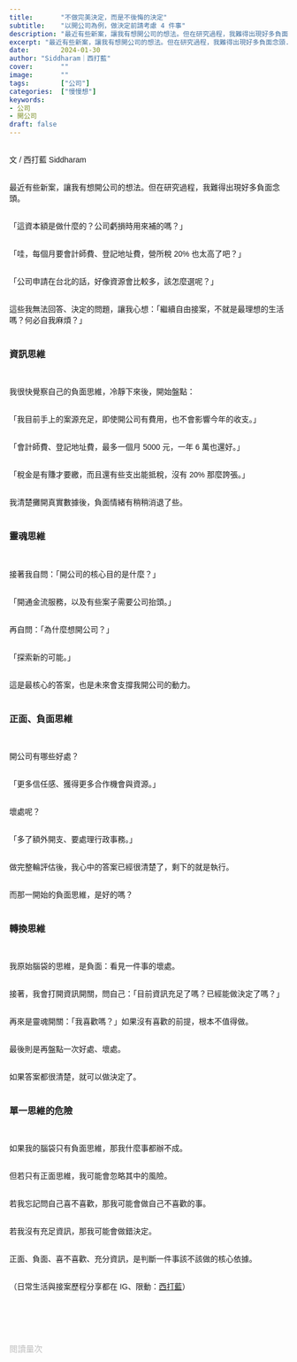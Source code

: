 ```yaml
---
title:       "不做完美決定，而是不後悔的決定"
subtitle:    "以開公司為例，做決定前請考慮 4 件事"
description: "最近有些新案，讓我有想開公司的想法。但在研究過程，我難得出現好多負面念頭..."
excerpt: "最近有些新案，讓我有想開公司的想法。但在研究過程，我難得出現好多負面念頭..."
date:        2024-01-30
author: "Siddharam｜西打藍"
cover:       ""
image:       ""
tags:        ["公司"]
categories:  ["慢慢想"]
keywords:
- 公司
- 開公司
draft: false
---
```


<article style="font-family: 'Noto Sans TC', '微軟正黑體', sans-serif; font-weight: 300;">

<br>文 / 西打藍 Siddharam<br><br>

最近有些新案，讓我有想開公司的想法。但在研究過程，我難得出現好多負面念頭。<br><br>

「這資本額是做什麼的？公司虧損時用來補的嗎？」<br><br>

「哇，每個月要會計師費、登記地址費，營所稅 20% 也太高了吧？」<br><br>

「公司申請在台北的話，好像資源會比較多，該怎麼選呢？」<br><br>

這些我無法回答、決定的問題，讓我心想：「繼續自由接案，不就是最理想的生活嗎？何必自我麻煩？」<br><br>


<h3 class="article-h1-color">資訊思維</h3><br>

我很快覺察自己的負面思維，冷靜下來後，開始盤點：<br><br>

「我目前手上的案源充足，即使開公司有費用，也不會影響今年的收支。」<br><br>

「會計師費、登記地址費，最多一個月 5000 元，一年 6 萬也還好。」<br><br>

「稅金是有賺才要繳，而且還有些支出能抵稅，沒有 20% 那麼誇張。」<br><br>

我清楚攤開真實數據後，負面情緒有稍稍消退了些。<br><br>


<h3 class="article-h1-color">靈魂思維</h3><br>

接著我自問：「開公司的核心目的是什麼？」<br><br>

「開通金流服務，以及有些案子需要公司抬頭。」<br><br>

再自問：「為什麼想開公司？」<br><br>

「探索新的可能。」<br><br>

這是最核心的答案，也是未來會支撐我開公司的動力。<br><br>


<h3 class="article-h1-color">正面、負面思維</h3><br>

開公司有哪些好處？<br><br>

「更多信任感、獲得更多合作機會與資源。」<br><br>

壞處呢？<br><br>

「多了額外開支、要處理行政事務。」<br><br>

做完整輪評估後，我心中的答案已經很清楚了，剩下的就是執行。<br><br>

而那一開始的負面思維，是好的嗎？<br><br>


<h3 class="article-h1-color">轉換思維</h3><br>

我原始腦袋的思維，是負面：看見一件事的壞處。<br><br>

接著，我會打開資訊開關，問自己：「目前資訊充足了嗎？已經能做決定了嗎？」<br><br>

再來是靈魂開關：「我喜歡嗎？」如果沒有喜歡的前提，根本不值得做。<br><br>

最後則是再盤點一次好處、壞處。<br><br>

如果答案都很清楚，就可以做決定了。<br><br>


<h3 class="article-h1-color">單一思維的危險</h3><br>

如果我的腦袋只有負面思維，那我什麼事都辦不成。<br><br>

但若只有正面思維，我可能會忽略其中的風險。<br><br>

若我忘記問自己喜不喜歡，那我可能會做自己不喜歡的事。<br><br>

若我沒有充足資訊，那我可能會做錯決定。<br><br>

正面、負面、喜不喜歡、充分資訊，是判斷一件事該不該做的核心依據。<br><br>

<!-- 

黑：負面
白：資訊
綠：創意
黃：正面
紅：情緒
藍：統管

開公司跟過接案、轉職，都是很大的決定
原因在於我不夠瞭解，現在我了解規則，一個個解開後，不再那麼難
評估所有風險，也沒有大到難以想像，原來早該去做

事情本質並沒有改變，我也沒改變
我只是改變看待的方式
用焦慮、恐懼看事情，他就會呈現出你想像的畫面

省錢思維也是
計較幾塊錢，就會把珍貴的腦容量放在上面
沒有時間做規劃，去開創新的可能

活動卻還好，讀書會也持續運轉 -->

<!-- 
<!-- 案例 > 證明案例 > 壞處 > 怎麼改變（列步驟） > 結語總結金句 -->


（日常生活與接案歷程分享都在 IG、限動：<a href="https://www.instagram.com/sidd.blue/" target="_blank">西打藍</a>）<br><br>

<!-- <h3 class="article-h1-color"></h3><br> -->





<br><br><br>

</article>

<div style="color: #bfbfbf; font-size: 15px;" id="busuanzi_container_page_pv">
  閱讀量<span id="busuanzi_value_page_pv"></span>次
</div>

<script src="../../js/post.js"></script>

